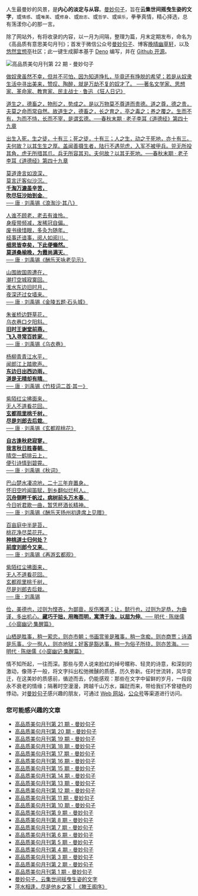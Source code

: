 人生最曼妙的风景，是**内心的淡定与从容**。[曼妙句子](https://read.lovejade.cn/)，旨在**云集世间摇曳生姿的文字**，或`情感`、或`唯美`、或`修身`、或`励志`、或`哲学`、或`娱乐`，拳拳真情，精心择选，总有荡漾你心的那一言。

除了网站外，有将收录的内容，以一月为间隔，整理为篇，月末定期发布，命名为《高品质有意思美句月刊》；首发于微信公众号[曼妙句子](https://mp.weixin.qq.com/mp/appmsgalbum?__biz=Mzk0NzI5NjQ3Mg==&action=getalbum&album_id=2103726193429512196)、博客[晚晴幽草轩](https://www.jeffjade.com)，以及[悠然宜想亭](https://forum.lovejade.cn/)社区；此一键生成脚本基于 [Deno](https://nicelinks.site/post/602d30aad099ff5688618591) 编写，并在 [Github 开源](https://github.com/nicejade/sentences-monthly-newsletter)。

![高品质美句月刊第 22 期 - 曼妙句子](https://image.nicelinks.site/jpg/nice-links-022.jpg)

[做奴隶虽然不幸，但并不可怕，因为知道挣扎，毕竟还有挣脱的希望；若是从奴隶生活中寻出美来，赞叹、陶醉，就是万劫不复的奴才了。	──著名文学家、思想家、革命家、教育家、民主战士 · 鲁迅 《狂人日记》](https://read.lovejade.cn/p/64c930e9d95f4c06c38008ab) 

[道生之，德畜之，物形之，势成之。是以万物莫不尊道而贵德。道之尊，德之贵，夫莫之命而常自然。故道生之，德畜之，长之育之，亭之毒之；养之覆之。生而不有，为而不恃，长而不宰，是谓玄德。──春秋末期 · 老子李耳《道德经》第四十九章](https://read.lovejade.cn/p/64c907e1d95f4c06c38007ee) 

[出生入死，生之徒，十有三；死之徒，十有三；人之生，动之于死地，亦十有三。夫何故？以其生生之厚。盖闻善摄生者，陆行不遇兕虎，入军不被甲兵。兕无所投其角，虎无所措其爪，兵无所容其刃。夫何故？以其无死地。──春秋末期 · 老子李耳《道德经》第四十九章](https://read.lovejade.cn/p/64c904c9d95f4c06c38007e6) 

[莫道谗言如浪深，   
莫言迁客似沙沉。   
**千淘万漉虽辛苦，   
吹尽狂沙始到金**。   
── 唐 · 刘禹锡《浪淘沙·其八》](https://read.lovejade.cn/p/64c90337d95f4c06c38007d1) 

[人谁不顾老，老去有谁怜。   
身瘦带频减，发稀冠自偏。   
废书缘惜眼，多灸为随年。   
经事还谙事，阅人如阅川。   
**细思皆幸矣，下此便翛然。   
莫道桑榆晚，为霞尚满天**。   
── 唐 · 刘禹锡《酬乐天咏老见示》](https://read.lovejade.cn/p/64c902f1d95f4c06c38007cd) 

[山围故国周遭在，   
潮打空城寂寞回。   
淮水东边旧时月，   
夜深还过女墙来。   
── 唐 · 刘禹锡《金陵五题·石头城》](https://read.lovejade.cn/p/64c9025bd95f4c06c38007c2) 

[朱雀桥边野草花，   
乌衣巷口夕阳斜。   
**旧时王谢堂前燕，   
飞入寻常百姓家**。   
── 唐 · 刘禹锡《乌衣巷》](https://read.lovejade.cn/p/64c90208d95f4c06c38007bf) 

[杨柳青青江水平，   
闻郎江上踏歌声。      
**东边日出西边雨，   
道是无晴却有晴**。   
── 唐 · 刘禹锡《竹枝词二首·其一》](https://read.lovejade.cn/p/64c901e9d95f4c06c38007bd) 

[紫陌红尘拂面来，   
无人不道看花回。   
**玄都观里桃千树，   
尽是刘郎去后栽**。   
── 唐 · 刘禹锡《玄都观桃花》](https://read.lovejade.cn/p/64c29626995e424b626ede32) 

[**自古逢秋悲寂寥，   
我言秋日胜春朝**。   
晴空一鹤排云上，   
便引诗情到碧霄。        
── 唐 ·  刘禹锡《秋词》](https://read.lovejade.cn/p/64c289f2995e424b626eddfd) 

[巴山楚水凄凉地，二十三年弃置身。   
怀旧空吟闻笛赋，到乡翻似烂柯人。   
**沉舟侧畔千帆过，病树前头万木春**。   
今日听君歌一曲，暂凭杯酒长精神。  
── 唐 ·  刘禹锡《酬乐天扬州初逢席上见赠》](https://read.lovejade.cn/p/64c289db995e424b626eddfb) 

[百亩庭中半是苔，  
桃花净尽菜花开。   
**种桃道士归何处？   
前度刘郎今又来**。     
── 唐 ·  刘禹锡《再游玄都观》](https://read.lovejade.cn/p/64c28984995e424b626eddf9) 

[紫陌红尘拂面来，   
无人不道看花回。   
玄都观里桃千树，   
尽是刘郎去后栽。   
── 唐 ·  刘禹锡](https://read.lovejade.cn/p/64c28929995e424b626eddf0) 

[俭，美德也，过则为悭吝，为鄙啬，反伤雅道；让，懿行也，过则为足恭，为曲谨，多出机心。**藏巧于拙，用晦而明，寓清于浊，以屈为伸**。── 明代 ·  陈继儒《小窗幽记·集醒篇》](https://read.lovejade.cn/p/64c2889c995e424b626eddee) 

[山栖是胜事，稍一萦恋，则亦市朝；书画赏鉴是雅事，稍一贪痴，则亦商贾；诗酒是乐事，少一徇人，则亦地狱；好客是豁达事，稍一为俗子所挠，则亦苦海。── 明代 ·  陈继儒《小窗幽记·集醒篇》](https://read.lovejade.cn/p/64a6d3083cd8f526b6edc211) 

情不知所起，一往而深。那些与旁人说来脸红的绰号暱称、轻灵的诗意，和深刻的激动，像筛子一般，将文字抖出松弛微醺的质感，历久弥新。任时世流转，风华变迁，在这美妙的质感前，循迹而去，仍能感观：那些在文字中留鲜的岁月，一段段永不衰老的情缘；隔著时空漫漫，跨越千山万水，蹁跹而来，带给我们不曾褪色的悸动。对[曼妙句子](http://read.lovejade.cn/)感兴趣的朋友，可通过 [Web 网站](http://read.lovejade.cn/)，[公众号](https://mp.weixin.qq.com/mp/appmsgalbum?__biz=Mzk0NzI5NjQ3Mg==&action=getalbum&album_id=2103726193429512196)等渠道进行访问。

### 您可能感兴趣的文章

- [高品质美句月刊第 21 期 - 曼妙句子](https://forum.lovejade.cn/d/289-21)
- [高品质美句月刊第 20 期 - 曼妙句子](https://forum.lovejade.cn/d/284-20)
- [高品质美句月刊第 19 期 - 曼妙句子](https://forum.lovejade.cn/d/277-19)
- [高品质美句月刊第 18 期 - 曼妙句子](https://forum.lovejade.cn/d/270-18)
- [高品质美句月刊第 17 期 - 曼妙句子](https://forum.lovejade.cn/d/261-17)
- [高品质美句月刊第 16 期 - 曼妙句子](https://forum.lovejade.cn/d/257-16)
- [高品质美句月刊第 15 期 - 曼妙句子](https://forum.lovejade.cn/d/251-15)
- [高品质美句月刊第 14 期 - 曼妙句子](https://forum.lovejade.cn/d/236-14)
- [高品质美句月刊第 13 期 - 曼妙句子](https://forum.lovejade.cn/d/236-13)
- [高品质美句月刊第 12 期 - 曼妙句子](https://forum.lovejade.cn/d/224-12)
- [高品质美句月刊第 11 期 - 曼妙句子](https://forum.lovejade.cn/d/212-11)
- [高品质美句月刊第 10 期 - 曼妙句子](https://forum.lovejade.cn/d/208-10)
- [高品质美句月刊第 9 期 - 曼妙句子](https://forum.lovejade.cn/d/196-9)
- [高品质美句月刊第 8 期 - 曼妙句子](https://forum.lovejade.cn/d/183-8)
- [高品质美句月刊第 7 期 - 曼妙句子](https://forum.lovejade.cn/d/171-7)
- [高品质美句月刊第 6 期 - 曼妙句子](https://forum.lovejade.cn/d/144-4)
- [高品质美句月刊第 5 期 - 曼妙句子](https://forum.lovejade.cn/d/153-5)
- [高品质美句月刊第 4 期 - 曼妙句子](https://forum.lovejade.cn/d/144-4)
- [高品质美句月刊第 3 期 - 曼妙句子](https://forum.lovejade.cn/d/136-3)
- [高品质美句月刊第 2 期 - 曼妙句子](https://forum.lovejade.cn/d/124-2)
- [高品质美句月刊第 1 期 - 曼妙句子](https://forum.lovejade.cn/d/113-1)
- [曼妙句子，云集世间摇曳生姿的文字](https://forum.lovejade.cn/d/111)
- [萍水相逢，尽是他乡之客 | 《滕王阁序》](https://forum.lovejade.cn/d/73)
